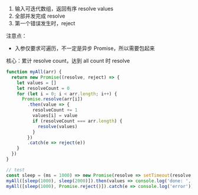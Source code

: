 1. 输入可迭代数组，返回有序 resolve values
2. 全部并发完成 resolve
3. 第一个错误发生时，reject

注意点：
- 入参仅要求可遍历，不一定是异步 Promise，所以需要包起来

核心：累计 resolve count，达到 all count 时 resolve

```js
function myAll(arr) {
  return new Promise((resolve, reject) => {
    let values = []
    let resolveCount = 0
    for (let i = 0; i < arr.length; i++) {
      Promise.resolve(arr[i])
        .then(value => {
          resolveCount += 1
          values[i] = value
          if (resolveCount === arr.length) {
            resolve(values)
          }
        })
        .catch(e => reject(e))
    }
  })
}

// test
const sleep = (ms = 1000) => new Promise(resolve => setTimeout(resolve, ms))
myAll([sleep(1000), sleep(2000)]).then(values => console.log('done: ', values))
myAll([sleep(1000), Promise.reject()]).catch(e => console.log('error'))
```
